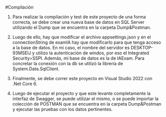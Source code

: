 #Compilación

1. Para realizar la compilación y test de este proyecto de una forma correcta, se debe crear una nueva base de datos en SQL Server utilizando el Dump que se encuentra en la carpeta Dump&Postman.

2. Luego de ello, hay que modificar el archivo appsettings.json y en el connectionString de examIA hay que modificarlo para que tenga acceso a la base de datos. En mi caso, el nombre del servidor es DESKTOP-93MSEIJ y utilizo la autenticación de windos, por eso el Integrated Security=SSPI. Además, mi base de datos es la de IAExam. Para concretar la conexión con la db se utilizó la librería de System.Data.SqlClient.

3. Finalmente, se debe correr este proyecto en Visual Studio 2022 con .Net Core 6.

4. Luego de ejecutar el proyecto y que este levante completamente la interfaz de Swagger, se puede utilizar el mismo, o se puede importar la colección de POSTMAN que se encuentra en la carpeta Dump&Postman y ejecutar las pruebas con los datos pertinentes.
